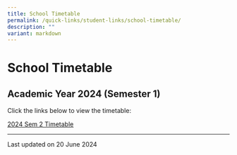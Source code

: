 ```yaml
---
title: School Timetable
permalink: /quick-links/student-links/school-timetable/
description: ""
variant: markdown
---
```

School Timetable
================

Academic Year 2024 (Semester 1)
-------------------------------

Click the links below to view the timetable:

[2024 Sem 2 Timetable](/files/2024_SEM_2_Timetable_Classes.pdf)


* * *

Last updated on  20 June  2024